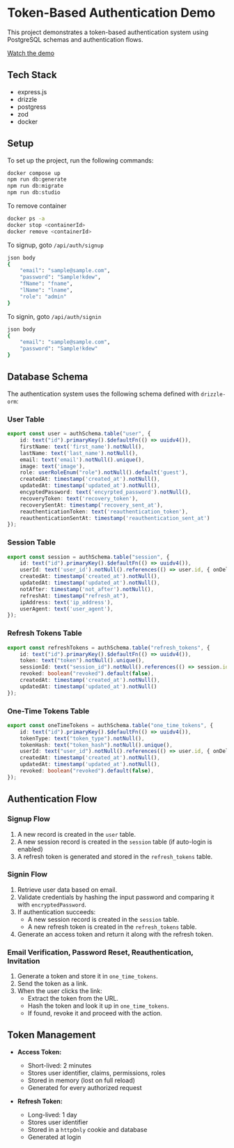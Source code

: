 # Token-Based Authentication Demo
This project demonstrates a token-based authentication system using PostgreSQL schemas and authentication flows.

[Watch the demo](https://drive.google.com/file/d/1jS9XI4IZDmlEyX3Qh7Bi-B_ZiULoQzX2/view?usp=sharing)

## Tech Stack
 - express.js
 - drizzle
 - postgress
 - zod
 - docker

## Setup

To set up the project, run the following commands:

```sh
docker compose up
npm run db:generate
npm run db:migrate
npm run db:studio
```

To remove container
```sh
docker ps -a
docker stop <containerId>
docker remove <containerId>
```

To signup, goto `/api/auth/signup`
```sh
json body 
{
    "email": "sample@sample.com",
    "password": "Sample!kdew",
    "fName": "fname", 
    "lName": "lname",
    "role": "admin"
}
```

To signin, goto `/api/auth/signin`
```sh
json body 
{
    "email": "sample@sample.com",
    "password": "Sample!kdew"
}
```

## Database Schema

The authentication system uses the following schema defined with `drizzle-orm`:

### User Table
```typescript
export const user = authSchema.table("user", {
    id: text("id").primaryKey().$defaultFn(() => uuidv4()),
    firstName: text('first_name').notNull(),
    lastName: text('last_name').notNull(),
    email: text('email').notNull().unique(),
    image: text('image'),
    role: userRoleEnum("role").notNull().default('guest'),
    createdAt: timestamp('created_at').notNull(),
    updatedAt: timestamp('updated_at').notNull(),
    encyptedPassword: text('encyrpted_password').notNull(),
    recoveryToken: text('recovery_token'),
    recoverySentAt: timestamp('recovery_sent_at'),
    reauthenticationToken: text('reauthentication_token'),
    reauthenticationSentAt: timestamp('reauthentication_sent_at')
});
```

### Session Table
```typescript
export const session = authSchema.table("session", {
    id: text("id").primaryKey().$defaultFn(() => uuidv4()),
    userId: text('user_id').notNull().references(() => user.id, { onDelete: 'cascade' }),
    createdAt: timestamp('created_at').notNull(),
    updatedAt: timestamp('updated_at').notNull(),
    notAfter: timestamp('not_after').notNull(),
    refreshAt: timestamp("refresh_at"),
    ipAddress: text('ip_address'),
    userAgent: text('user_agent'),
});
```

### Refresh Tokens Table
```typescript
export const refreshTokens = authSchema.table("refresh_tokens", {
    id: text("id").primaryKey().$defaultFn(() => uuidv4()),
    token: text("token").notNull().unique(),
    sessionId: text("session_id").notNull().references(() => session.id, { onDelete: "cascade" }),
    revoked: boolean("revoked").default(false),
    createdAt: timestamp('created_at').notNull(),
    updatedAt: timestamp('updated_at').notNull()
});
```

### One-Time Tokens Table
```typescript
export const oneTimeTokens = authSchema.table("one_time_tokens", {
    id: text("id").primaryKey().$defaultFn(() => uuidv4()),
    tokenType: text("token_type").notNull(),
    tokenHash: text("token_hash").notNull().unique(),
    userId: text("user_id").notNull().references(() => user.id, { onDelete: "cascade" }),
    createdAt: timestamp('created_at').notNull(),
    updatedAt: timestamp('updated_at').notNull(),
    revoked: boolean("revoked").default(false),
});
```

## Authentication Flow

### Signup Flow
1. A new record is created in the `user` table.
2. A new session record is created in the `session` table (if auto-login is enabled)
3. A refresh token is generated and stored in the `refresh_tokens` table.

### Signin Flow
1. Retrieve user data based on email.
2. Validate credentials by hashing the input password and comparing it with `encryptedPassword`.
3. If authentication succeeds:
   - A new session record is created in the `session` table.
   - A new refresh token is created in the `refresh_tokens` table.
4. Generate an access token and return it along with the refresh token.

### Email Verification, Password Reset, Reauthentication, Invitation
1. Generate a token and store it in `one_time_tokens`.
2. Send the token as a link.
3. When the user clicks the link:
   - Extract the token from the URL.
   - Hash the token and look it up in `one_time_tokens`.
   - If found, revoke it and proceed with the action.

## Token Management

- **Access Token:**
  - Short-lived: 2 minutes
  - Stores user identifier, claims, permissions, roles
  - Stored in memory (lost on full reload)
  - Generated for every authorized request

- **Refresh Token:**
  - Long-lived: 1 day
  - Stores user identifier
  - Stored in a `httpOnly` cookie and database
  - Generated at login

